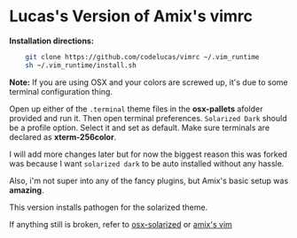 # Lucas's Version of Amix's vimrc

**Installation directions:**

```bash
    git clone https://github.com/codelucas/vimrc ~/.vim_runtime
    sh ~/.vim_runtime/install.sh
```

**Note:** If you are using OSX and your colors are screwed up,
it's due to some terminal configuration thing.

Open up either of the `.terminal` theme files in the **osx-pallets** 
afolder provided and run it. Then open terminal preferences. 
`Solarized Dark` should be a profile option. Select it and set as 
default. Make sure terminals are declared as **xterm-256color**.

I will add more changes later but for now the biggest reason
this was forked was because I want `solarized dark` to be auto
installed without any hassle. 

Also, i'm not super into any of the fancy plugins, but Amix's 
basic setup was **amazing**.

This version installs pathogen for the solarized theme.

If anything still is broken, refer to [osx-solarized](https://github.com/tomislav/osx-terminal.app-colors-solarized) or 
[amix's vim](https://github.com/amix/vimrc)
